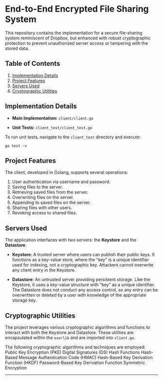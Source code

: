 # End-to-End Encrypted File Sharing System

This repository contains the implementation for a secure file-sharing system reminiscent of Dropbox, but enhanced with robust cryptographic protection to prevent unauthorized server access or tampering with the stored data.

## Table of Contents

1. [Implementation Details](#implementation-details)
2. [Project Features](#project-features)
3. [Servers Used](#servers-used)
4. [Cryptographic Utilities](#cryptographic-utilities)

## Implementation Details

- **Main Implementation:** `client/client.go`
  
- **Unit Tests:** `client_test/client_test.go`

To run unit tests, navigate to the `client_test` directory and execute:
```
go test -v
```

## Project Features

The client, developed in Golang, supports several operations:

1. User authentication via username and password.
2. Saving files to the server.
3. Retrieving saved files from the server.
4. Overwriting files on the server.
5. Appending to saved files on the server.
6. Sharing files with other users.
7. Revoking access to shared files.

## Servers Used

The application interfaces with two servers: the **Keystore** and the **Datastore**.

- **Keystore**: A trusted server where users can publish their public keys. It functions as a key-value store, where the "key" is a unique identifier used for indexing, not a cryptographic key. Attackers cannot overwrite any client entry in the Keystore.

- **Datastore**: An untrusted server providing persistent storage. Like the Keystore, it uses a key-value structure with "key" as a unique identifier. The Datastore does not conduct any access control, so any entry can be overwritten or deleted by a user with knowledge of the appropriate storage key.

## Cryptographic Utilities

The project leverages various cryptographic algorithms and functions to interact with both the Keystore and Datastore. These utilities are encapsulated within the `userlib` and are imported into `client.go`.

The following cryptographic algorithms and techniques are employed:
Public Key Encryption (PKE)
Digital Signatures (DS)
Hash Functions
Hash-Based Message Authentication Code (HMAC)
Hash-Based Key Derivation Function (HKDF)
Password-Based Key Derivation Function
Symmetric Encryption

---
